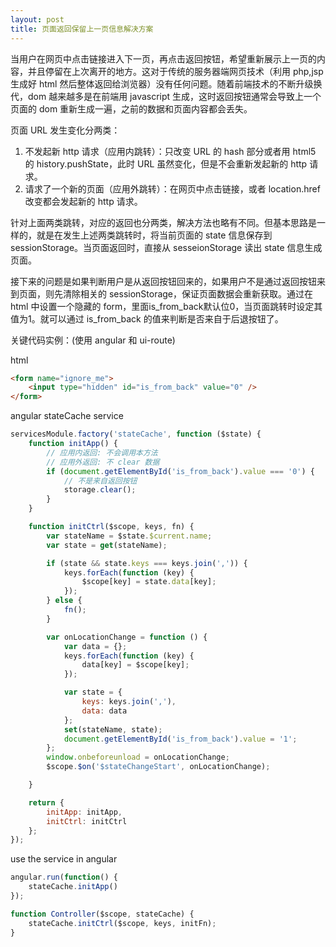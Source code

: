 ```yaml
---
layout: post
title: 页面返回保留上一页信息解决方案
---
```


当用户在网页中点击链接进入下一页，再点击返回按钮，希望重新展示上一页的内容，并且停留在上次离开的地方。这对于传统的服务器端网页技术（利用 php,jsp 生成好 html 然后整体返回给浏览器）没有任何问题。随着前端技术的不断升级换代，dom 越来越多是在前端用 javascript 生成，这时返回按钮通常会导致上一个页面的 dom 重新生成一遍，之前的数据和页面内容都会丢失。

页面 URL 发生变化分两类：

1. 不发起新 http 请求（应用内跳转）：只改变 URL 的 hash 部分或者用 html5 的 history.pushState，此时 URL 虽然变化，但是不会重新发起新的 http 请求。
1. 请求了一个新的页面（应用外跳转）：在网页中点击链接，或者 location.href 改变都会发起新的 http 请求。

针对上面两类跳转，对应的返回也分两类，解决方法也略有不同。但基本思路是一样的，就是在发生上述两类跳转时，将当前页面的 state 信息保存到 sessionStorage。当页面返回时，直接从 sesseionStorage 读出 state 信息生成页面。

接下来的问题是如果判断用户是从返回按钮回来的，如果用户不是通过返回按钮来到页面，则先清除相关的 sessionStorage，保证页面数据会重新获取。通过在 html 中设置一个隐藏的 form，里面is_from_back默认位0，当页面跳转时设定其值为1。就可以通过 is_from_back 的值来判断是否来自于后退按钮了。

关键代码实例：(使用 angular 和 ui-route)

html

```html
<form name="ignore_me">
    <input type="hidden" id="is_from_back" value="0" />
</form>
```

angular stateCache service

```javascript
servicesModule.factory('stateCache', function ($state) {
    function initApp() {
        // 应用内返回: 不会调用本方法
        // 应用外返回: 不 clear 数据
        if (document.getElementById('is_from_back').value === '0') {
            // 不是来自返回按钮
            storage.clear();
        }
    }

    function initCtrl($scope, keys, fn) {
        var stateName = $state.$current.name;
        var state = get(stateName);

        if (state && state.keys === keys.join(',')) {
            keys.forEach(function (key) {
                $scope[key] = state.data[key];
            });
        } else {
            fn();
        }

        var onLocationChange = function () {
            var data = {};
            keys.forEach(function (key) {
                data[key] = $scope[key];
            });

            var state = {
                keys: keys.join(','),
                data: data
            };
            set(stateName, state);
            document.getElementById('is_from_back').value = '1';
        };
        window.onbeforeunload = onLocationChange;
        $scope.$on('$stateChangeStart', onLocationChange);

    }

    return {
        initApp: initApp,
        initCtrl: initCtrl
    };
});

```

use the service in angular

```javascript
angular.run(function() {
    stateCache.initApp()
});

function Controller($scope, stateCache) {
    stateCache.initCtrl($scope, keys, initFn);
}
```

